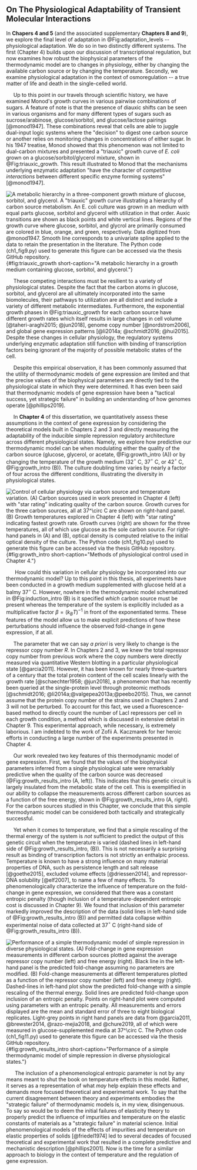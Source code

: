 ## On The Physiological Adaptability of Transient Molecular Interactions

In **Chapers 4 and 5** (and the associated supplementary **Chapters 8 and 9**),
we explore the final level of adaptation in @Fig:adaptation_levels --
physiological adaptation. We do so in two distinctly different systems. The
first (Chapter 4) builds upon our discussion of transcriptional regulation, but
now examines how robust the biophysical parameters of the thermodynamic model
are to changes in physiology, either by changing the available carbon source or
by changing the temperature. Secondly, we examine
physiological adaptation in the context of osmoregulation -- a true matter of
life and death in the single-celled world.

&nbsp;&nbsp;&nbsp;&nbsp;&nbsp;Up to this point in our travels through
scientific history, we have examined Monod's growth curves in various
pairwise combinations of sugars. A feature of note is that the presence of
diauxic shifts can be seen in various organisms and for many different types
of sugars such as sucrose/arabinose, glucose/sorbitol, and glucose/lactose
pairings [@monod1947]. These combinations reveal that cells are able to
juggle dual-input logic systems where the "decision" to digest one carbon
source or another relies on monitoring changes in concentrations of either
sugar. In his 1947 treatise, Monod showed that this phenomenon was not
limited to dual-carbon mixtures and presented a "triauxic" growth curve of
*E. coli* grown on a glucose/sorbitol/glycerol mixture, shown in
@Fig:triauxic_growth. This result illustrated to Monod that the mechanisms
underlying enzymatic adaptation "have the character of *competitive
interactions* between different specific enzyme forming systems"
[@monod1947].

![**A metabolic hierarchy in a three-component growth mixture of glucose,
sorbitol, and glycerol.** A "triauxic" growth curve illustrating a hierarchy
of carbon source metabolism. An *E. coli* culture was grown in an medium with
equal parts glucose, sorbitol and glycerol with utilization in that order.
Auxic transitions are shown as black points and white vertical lines. Regions
of the growth curve where glucose, sorbitol, and glycrol are primarily
consumed are colored in blue, orange, and green, respectively. Data digitized
from @monod1947. Smooth line corresponds to a univariate spline applied to
the data to retain the presentation in the literature. The [Python code
(`ch1_fig9.py`)](https://github.com/gchure/phd/blob/master/src/chapter_01/code/ch1_fig9.py)
used to generate this figure can be accessed via the thesis [GitHub
repository](https://github.com/gchure/phd).](ch1_fig9){#fig:triauxic_growth
short-caption="A metabolic hierarchy in a growth medium containing glucose,
sorbitol, and glycerol."}

&nbsp;&nbsp;&nbsp;&nbsp;&nbsp;These competing interactions must be resilient
to a variety of physiological states. Despite the fact that the carbon atoms
in glucose, sorbitol, and glycerol are all ultimately incorporated into the
same biomolecules, their pathways to utilization are all distinct and include
a variety of different metabolic intermediates. Furthermore, the exponential
growth phases in @Fig:triauxic_growth for each carbon source have different
growth rates which itself results in large changes in cell volume
[@taheri-araghi2015; @jun2018], genome copy number [@nordstrom2006], and
global gene expression patterns [@li2014a; @schmidt2016; @hui2015]. Despite
these changes in cellular physiology, the regulatory systems underlying
enzymatic adaptation still function with binding of transcription factors
being ignorant of the majority of possible metabolic states of the cell.

&nbsp;&nbsp;&nbsp;&nbsp;&nbsp;Despite this empirical observation, it has been
commonly assumed that the utility of thermodynamic models of gene expression are
limited and that the precise values of the biophysical parameters are
directly tied to the physiological state in which they were determined. It has even been said that thermodynamic models of gene
expression have been a "tactical success, yet strategic failure" in building
an understanding of how genomes operate [@phillips2019].

&nbsp;&nbsp;&nbsp;&nbsp;&nbsp;In **Chapter 4** of this dissertation, we
quantitatively assess these assumptions in the context of gene expression by
considering the theoretical models built in Chapters 2 and 3 and directly
measuring the adaptability of the inducible simple repression regulatory
architecture across different physiological states. Namely, we explore how
predictive our thermodynamic model can be when modulating either the quality of the
carbon source (glucose, glycerol, or acetate, @Fig:growth_intro (A)) or by
changing the temperature of the growth medium (32$^\circ$ C, 37$^\circ$ C, or
42$^\circ$ C, @Fig:growth_intro (B)). The culture doubling time varies by
nearly a factor of four across the different conditions, illustrating the
diversity in physiological states.

![**Control of cellular physiology via carbon source and temperature
variation.** (A) Carbon sources used in work presented in Chapter 4 (left) with
"star rating" indicating quality of the carbon source. Growth curves for the
three carbon sources, all at 37$^\circ$ C are shown on right-hand panel. (B)
Growth temperatures explored in Chapter 4 (left) with "star rating" indicating
fastest growth rate. Growth curves (right) are shown for the three temperatures,
all of which use glucose as the sole carbon source. For right-hand panels in (A)
and (B), optical density is computed relative to the initial optical density of
the culture. The [Python code
(`ch1_fig10.py`)](https://github.com/gchure/phd/blob/master/src/chapter_01/code/ch1_fig10.py)
used to generate this figure can be accessed via the thesis [GitHub
repository](https://github.com/gchure/phd).](ch1_fig10){#fig:growth_intro short-caption="Methods of
physiological control used in Chapter 4."}

&nbsp;&nbsp;&nbsp;&nbsp;&nbsp; How could this variation in cellular physiology
be incorporated into our thermodynamic model? Up to this point in this thesis, all
experiments have been conducted in a growth medium supplemented with glucose
held at a balmy 37$^\circ$ C. However, nowhere in the thermodynamic model
schematized in @Fig:induction_intro (B) is it specified *which* carbon source
must be present whereas the temperature of the system is explicitly included as
a multiplicative factor $\beta = \left(k_BT\right)^{-1}$ in front of the
exponentiated terms. These features of the model allow us to make explicit
predictions of how these perturbations should influence the observed fold-change
in gene expression, if at all.   


&nbsp;&nbsp;&nbsp;&nbsp;&nbsp;The parameter that we can say *a priori* is
very likely to change is the repressor copy number $R$. In Chapters 2 and 3,
we knew the total repressor copy number from previous work where the copy
numbers were directly measured via quantitative Western blotting in a
particular physiological state [@garcia2011]. However, it has been known for
nearly three-quarters of a century that the total protein content of the cell
scales linearly with the growth rate [@schaechter1958; @jun2018], a
phenomenon that has recently been queried at the single-protein level through
proteomic methods [@schmidt2016; @li2014a;@valgepea2013a;@peebo2015]. Thus,
we cannot assume that the protein copy number of the strains used in Chapters
2 and 3 will not be perturbed. To account for this fact, we used a
fluorescence-based method to directly count the number of LacI repressors per
cell in each growth condition, a method which is discussed in extensive
detail in Chapter 9. This experimental approach, while necessary, is
extremely laborious. I am indebted to the work of Zofii A. Kaczmarek for her
heroic efforts in conducting a large number of the experiments presented in
Chapter 4.


&nbsp;&nbsp;&nbsp;&nbsp;&nbsp;Our work revealed two key features of this
thermodynamic model of gene expression. First, we found that the values of
the biophysical parameters inferred from a single physiological sate were
remarkably predictive when the quality of the carbon source was decreased
(@Fig:growth_results_intro (A, left)). This indicates that this genetic circuit is
largely insulated from the metabolic state of the cell. This is exemplified
in our ability to collapse the measurements across different carbon sources
as a function of the free energy, shown in @Fig:growth_results_intro (A, right). For
the carbon sources studied in this Chapter, we conclude that this simple
thermodynamic model can be considered both tactically and strategically
successful.

&nbsp;&nbsp;&nbsp;&nbsp;&nbsp;Yet when it comes to temperature, we find
that a simple rescaling of the thermal energy of the system is *not*
sufficient to predict the output of this genetic circuit when the temperature
is varied (dashed lines in left-hand side of @Fig:growth_results_intro, (B)). This is
not necessarily a surprising result as binding of transcription factors is not
strictly an enthalpic process. Temperature is known to have a strong influence
on many material properties of DNA, such as persistence length and salt
release [@goethe2015], excluded volume effects [@driessen2014], and
repressor-DNA solubility [@elf2007], to name a few of many effects. To phenomenologically
characterize the influence of temperature on the fold-change in gene expression,
we considered that there was a constant entropic penalty (though inclusion of a
temperature-dependent entropic cost is discussed in  Chapter 9). We found that
inclusion of this parameter markedly improved the description of the data (solid
lines in left-hand side of @Fig:growth_results_intro (B)) and permitted data
collapse within experimental noise of data collected at 37$^\circ$ C (right-hand
side of @Fig:growth_results_intro (B)).

![**Performance of a simple thermodynamic model of simple repression in
diverse physiological states.** (A) Fold-change in gene expression
measurements in different carbon sources plotted against the average
repressor copy number (left) and free energy (right). Black line in the
left-hand panel is the predicted fold-change assuming no parameters are
modified. (B) Fold-change measurements at different temperatures plotted as a
function of the repressor copy number (left) and free energy (right).
Dashed-lines in left-hand plot show the predicted fold-change with a simple
rescaling of the thermal energy. Solid lines are predicted fold-change upon
inclusion of an entropic penalty. Points on right-hand plot were computed
using parameters with an entropic penalty. All measurements and errors
displayed are the mean and standard error of three to eight biological
replicates. Light-grey points in right hand panels are data from @garcia2011,
@brewster2014, @razo-mejia2018, and @chure2019, all of which were measured in
glucose-supplemented media at 37$^\circ$
C. The [Python code
(`ch1_fig11.py`)](https://github.com/gchure/phd/blob/master/src/chapter_01/code/ch1_fig11.py)
used to generate this figure can be accessed via the thesis [GitHub
repository](https://github.com/gchure/phd). ](ch1_fig11){#fig:growth_results_intro short-caption="Performance of a
simple thermodynamic model of simple repression in diverse physiological
states."}

&nbsp;&nbsp;&nbsp;&nbsp;&nbsp; The inclusion of a phenomenological entropic
parameter is not by any means meant to shut the book on temperature effects
in this model. Rather, it serves as a representation of what *may* help
explain these effects and demands more focused theoretical and experimental
work. To say that the current disagreement between theory and experiments
embodies the "strategic failure" of thermodynamic models is, in my view,
disingenuous. To say so would be to deem the initial failures of elasticity
theory to properly predict the influence of impurities and temperature on the
elastic constants of materials as a "strategic failure" in material science.
Initial phenomenological models of the effects of impurities and temperature on
elastic properties of solids [@friedel1974] led to several decades of focused theoretical and experimental
work that resulted in a complete predictive and mechanistic description
[@phillips2001]. Now is the time for a similar approach to biology in the context of
temperature and the regulation of gene expression. 

